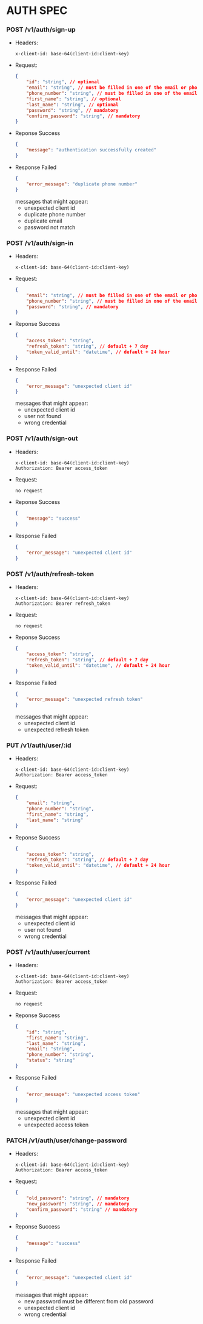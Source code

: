 # AUTH SPEC

### POST /v1/auth/sign-up
- Headers:
    ```
    x-client-id: base-64(client-id:client-key)
    ```
- Request:
    ```json
    {
        "id": "string", // optional
        "email": "string", // must be filled in one of the email or phone number
        "phone_number": "string", // must be filled in one of the email or phone number
        "first_name": "string", // optional
        "last_name": "string", // optional
        "password": "string", // mandatory
        "confirm_password": "string", // mandatory
    }
    ```
- Reponse Success
    ```json
    {
        "message": "authentication successfully created"
    }
    ```
- Response Failed
    ```json
    {
        "error_message": "duplicate phone number"
    }
    ```
    messages that might appear:
    - unexpected client id
    - duplicate phone number
    - duplicate email
    - password not match

### POST /v1/auth/sign-in
- Headers:
    ```
    x-client-id: base-64(client-id:client-key)
    ```
- Request:
    ```json
    {
        "email": "string", // must be filled in one of the email or phone number
        "phone_number": "string", // must be filled in one of the email or phone number
        "password": "string", // mandatory
    }
    ```
- Reponse Success
    ```json
    {
        "access_token": "string",
        "refresh_token": "string", // default + 7 day
        "token_valid_until": "datetime", // default + 24 hour
    }
    ```
- Response Failed
    ```json
    {
        "error_message": "unexpected client id"
    }
    ```
    messages that might appear:
    - unexpected client id
    - user not found
    - wrong credential

### POST /v1/auth/sign-out
- Headers:
    ```
    x-client-id: base-64(client-id:client-key)
    Authorization: Bearer access_token
    ```
- Request:
   ```
   no request
   ```
- Reponse Success
    ```json
    {
        "message": "success"
    }
    ```
- Response Failed
    ```json
    {
        "error_message": "unexpected client id"
    }
    ```

### POST /v1/auth/refresh-token
- Headers:
    ```
    x-client-id: base-64(client-id:client-key)
    Authorization: Bearer refresh_token
    ```
- Request:
    ```
    no request
    ```
- Reponse Success
    ```json
    {
        "access_token": "string",
        "refresh_token": "string", // default + 7 day
        "token_valid_until": "datetime", // default + 24 hour
    }
    ```
- Response Failed
    ```json
    {
        "error_message": "unexpected refresh token"
    }
    ```
    messages that might appear:
    - unexpected client id
    - unexpected refresh token

### PUT /v1/auth/user/:id
- Headers:
    ```
    x-client-id: base-64(client-id:client-key)
    Authorization: Bearer access_token

    ```
- Request:
    ```json
    {
        "email": "string", 
        "phone_number": "string",
        "first_name": "string",
        "last_name": "string"
    }
    ```
- Reponse Success
    ```json
    {
        "access_token": "string",
        "refresh_token": "string", // default + 7 day
        "token_valid_until": "datetime", // default + 24 hour
    }
    ```
- Response Failed
    ```json
    {
        "error_message": "unexpected client id"
    }
    ```
    messages that might appear:
    - unexpected client id
    - user not found
    - wrong credential

### POST /v1/auth/user/current
- Headers:
    ```
    x-client-id: base-64(client-id:client-key)
    Authorization: Bearer access_token
    ```
- Request:
    ```
    no request
    ```
- Reponse Success
    ```json
    {
        "id": "string",
        "first_name": "string",
        "last_name": "string",
        "email": "string",
        "phone_number": "string",
        "status": "string"
    }
    ```
- Response Failed
    ```json
    {
        "error_message": "unexpected access token"
    }
    ```
    messages that might appear:
    - unexpected client id
    - unexpected access token

### PATCH /v1/auth/user/change-password
- Headers:
    ```
    x-client-id: base-64(client-id:client-key)
    Authorization: Bearer access_token

    ```
- Request:
    ```json
    {
        "old_password": "string", // mandatory
        "new_password": "string", // mandatory
        "confirm_password": "string" // mandatory
    }
    ```
- Reponse Success
    ```json
    {
        "message": "success"
    }
    ```
- Response Failed
    ```json
    {
        "error_message": "unexpected client id"
    }
    ```
    messages that might appear:
    - new password must be different from old password
    - unexpected client id
    - wrong credential